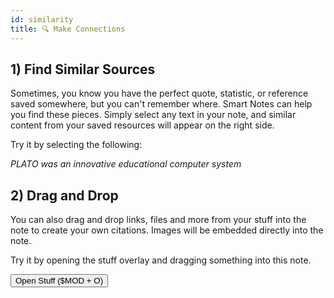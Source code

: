 ```yaml
---
id: similarity
title: 🔍 Make Connections
---
```


## 1) Find Similar Sources

Sometimes, you know you have the perfect quote, statistic, or reference saved somewhere, but you can't remember where. Smart Notes can help you find these pieces. Simply select any text in your note, and similar content from your saved resources will appear on the right side.

<p></p>

Try it by selecting the following:

<output data-id="similarity-selection">
<i>PLATO was an innovative educational computer system</i>
</output>

<p></p>

<!-- <button data-action="onboarding-select-text" data-icon="cursor-arrow-rays">Select Text</button> -->

<p></p>

## 2) Drag and Drop

You can also drag and drop links, files and more from your stuff into the note to create your own citations. Images will be embedded directly into the note.

<p></p>

Try it by opening the stuff overlay and dragging something into this note.

<p></p>

<button data-action="onboarding-open-stuff">Open Stuff ($MOD + O)</button>

